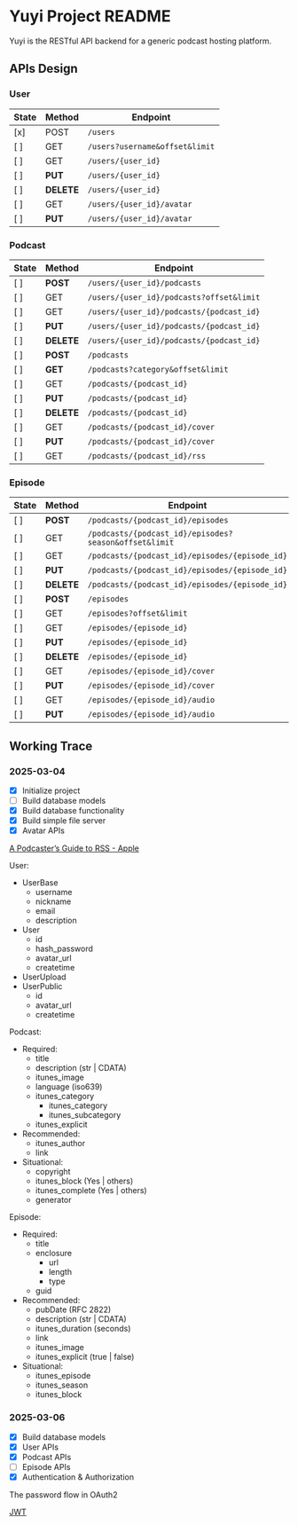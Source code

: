 # Yuyi Project README

Yuyi is the RESTful API backend for a generic podcast hosting platform.

## APIs Design

### User

State   | Method      | Endpoint
--------|-------------|-----
[x]     | POST        | `/users`
[ ]     | GET         | `/users?username&offset&limit`
[ ]     | GET         | `/users/{user_id}`
[ ]     | **PUT**     | `/users/{user_id}`
[ ]     | **DELETE**  | `/users/{user_id}`
[ ]     | GET         | `/users/{user_id}/avatar`
[ ]     | **PUT**     | `/users/{user_id}/avatar`

### Podcast

State   | Method      | Endpoint
--------|-------------|-----
[ ]     | **POST**    | `/users/{user_id}/podcasts`
[ ]     | GET         | `/users/{user_id}/podcasts?offset&limit`
[ ]     | GET         | `/users/{user_id}/podcasts/{podcast_id}`
[ ]     | **PUT**     | `/users/{user_id}/podcasts/{podcast_id}`
[ ]     | **DELETE**  | `/users/{user_id}/podcasts/{podcast_id}`
[ ]     | **POST**    | `/podcasts`
[ ]     | **GET**     | `/podcasts?category&offset&limit`
[ ]     | GET         | `/podcasts/{podcast_id}`
[ ]     | **PUT**     | `/podcasts/{podcast_id}`
[ ]     | **DELETE**  | `/podcasts/{podcast_id}`
[ ]     | GET         | `/podcasts/{podcast_id}/cover`
[ ]     | **PUT**     | `/podcasts/{podcast_id}/cover`
[ ]     | GET         | `/podcasts/{podcast_id}/rss`

### Episode

State   | Method      | Endpoint
--------|-------------|-----
[ ]     | **POST**    | `/podcasts/{podcast_id}/episodes`
[ ]     | GET         | `/podcasts/{podcast_id}/episodes?season&offset&limit`
[ ]     | GET         | `/podcasts/{podcast_id}/episodes/{episode_id}`
[ ]     | **PUT**     | `/podcasts/{podcast_id}/episodes/{episode_id}`
[ ]     | **DELETE**  | `/podcasts/{podcast_id}/episodes/{episode_id}`
[ ]     | **POST**    | `/episodes`
[ ]     | GET         | `/episodes?offset&limit`
[ ]     | GET         | `/episodes/{episode_id}`
[ ]     | **PUT**     | `/episodes/{episode_id}`
[ ]     | **DELETE**  | `/episodes/{episode_id}`
[ ]     | GET         | `/episodes/{episode_id}/cover`
[ ]     | **PUT**     | `/episodes/{episode_id}/cover`
[ ]     | GET         | `/episodes/{episode_id}/audio`
[ ]     | **PUT**     | `/episodes/{episode_id}/audio`

## Working Trace

### 2025-03-04

- [x] Initialize project
- [ ] Build database models
- [x] Build database functionality
- [x] Build simple file server
- [x] Avatar APIs

[A Podcaster’s Guide to RSS - Apple](https://help.apple.com/itc/podcasts_connect/)

User:

- UserBase
    - username
    - nickname 
    - email
    - description
- User
    - id
    - hash_password
    - avatar_url
    - createtime
- UserUpload
- UserPublic
    - id
    - avatar_url
    - createtime

Podcast:

- Required:
    - title
    - description (str | CDATA)
    - itunes_image
    - language (iso639)
    - itunes_category
        - itunes_category
        - itunes_subcategory
    - itunes_explicit
- Recommended:
    - itunes_author
    - link
- Situational:
    - copyright
    - itunes_block (Yes | others)
    - itunes_complete (Yes | others)
    - generator

Episode:

- Required:
    - title
    - enclosure
        - url
        - length
        - type
    - guid
- Recommended:
    - pubDate (RFC 2822)
    - description (str | CDATA)
    - itunes_duration (seconds)
    - link
    - itunes_image
    - itunes_explicit (true | false)
- Situational:
    - itunes_episode
    - itunes_season
    - itunes_block

### 2025-03-06

- [x] Build database models
- [x] User APIs
- [x] Podcast APIs
- [ ] Episode APIs
- [x] Authentication & Authorization

The password flow in OAuth2

[JWT](https://jwt.io/)


